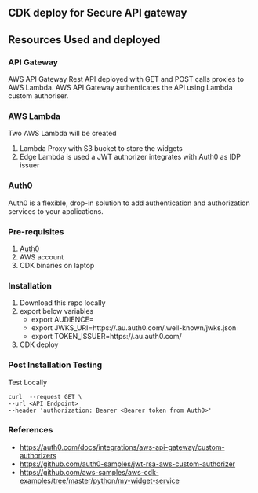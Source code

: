 
## CDK deploy for Secure API gateway

##  Resources Used and deployed

### API Gateway
AWS API Gateway Rest API deployed with GET and POST calls proxies to AWS Lambda. AWS API Gateway authenticates the API using Lambda custom authoriser.

### AWS Lambda
Two AWS Lambda will be created
1. Lambda Proxy with S3 bucket to store the widgets
2. Edge Lambda is used a JWT authorizer integrates with Auth0 as IDP issuer

### Auth0
Auth0 is a flexible, drop-in solution to add authentication and authorization services to your applications.

### Pre-requisites
1. [Auth0](https://auth0.com/docs/integrations/aws-api-gateway/custom-authorizers/part-1)
2. AWS account
3. CDK binaries on laptop

### Installation
1. Download this repo locally
2. export below variables
    - export AUDIENCE=<your-api-gateway>
    - export JWKS_URI=https://<domain>.au.auth0.com/.well-known/jwks.json
    - export TOKEN_ISSUER=https://<domain>.au.auth0.com/
2. CDK deploy

### Post Installation Testing
Test Locally
```
curl  --request GET \
--url <API Endpoint>
--header 'authorization: Bearer <Bearer token from Auth0>'
```
### References
- https://auth0.com/docs/integrations/aws-api-gateway/custom-authorizers
- https://github.com/auth0-samples/jwt-rsa-aws-custom-authorizer
- https://github.com/aws-samples/aws-cdk-examples/tree/master/python/my-widget-service


